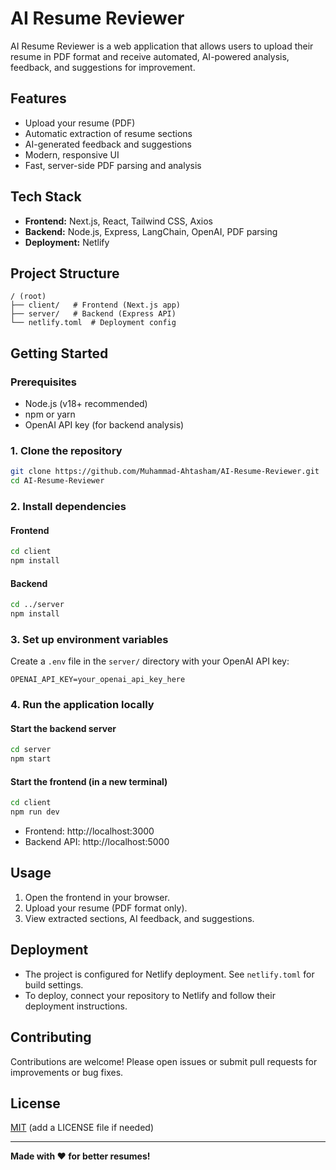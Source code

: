 # AI Resume Reviewer

AI Resume Reviewer is a web application that allows users to upload their resume in PDF format and receive automated, AI-powered analysis, feedback, and suggestions for improvement.

## Features
- Upload your resume (PDF)
- Automatic extraction of resume sections
- AI-generated feedback and suggestions
- Modern, responsive UI
- Fast, server-side PDF parsing and analysis

## Tech Stack
- **Frontend:** Next.js, React, Tailwind CSS, Axios
- **Backend:** Node.js, Express, LangChain, OpenAI, PDF parsing
- **Deployment:** Netlify

## Project Structure
```
/ (root)
├── client/   # Frontend (Next.js app)
├── server/   # Backend (Express API)
└── netlify.toml  # Deployment config
```

## Getting Started

### Prerequisites
- Node.js (v18+ recommended)
- npm or yarn
- OpenAI API key (for backend analysis)

### 1. Clone the repository
```bash
git clone https://github.com/Muhammad-Ahtasham/AI-Resume-Reviewer.git
cd AI-Resume-Reviewer
```

### 2. Install dependencies
#### Frontend
```bash
cd client
npm install
```
#### Backend
```bash
cd ../server
npm install
```

### 3. Set up environment variables
Create a `.env` file in the `server/` directory with your OpenAI API key:
```
OPENAI_API_KEY=your_openai_api_key_here
```

### 4. Run the application locally
#### Start the backend server
```bash
cd server
npm start
```
#### Start the frontend (in a new terminal)
```bash
cd client
npm run dev
```

- Frontend: http://localhost:3000
- Backend API: http://localhost:5000

## Usage
1. Open the frontend in your browser.
2. Upload your resume (PDF format only).
3. View extracted sections, AI feedback, and suggestions.

## Deployment
- The project is configured for Netlify deployment. See `netlify.toml` for build settings.
- To deploy, connect your repository to Netlify and follow their deployment instructions.

## Contributing
Contributions are welcome! Please open issues or submit pull requests for improvements or bug fixes.

## License
[MIT](LICENSE) (add a LICENSE file if needed)

---

**Made with ❤️ for better resumes!**
